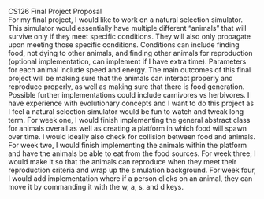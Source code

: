 CS126 Final Project Proposal                                            
For my final project, I would like to work on a natural selection simulator. This simulator would essentially have multiple different  “animals” that will survive only if they meet specific conditions. They will also only propagate upon meeting those specific conditions. Conditions can include finding food, not dying to other animals, and finding other animals for reproduction (optional implementation, can implement if I have extra time). Parameters for each animal include speed and energy. The main outcomes of this final project will be making sure that the animals can interact properly and reproduce properly, as well as making sure that there is food generation. Possible further implementations could include carnivores vs herbivores. I have experience with evolutionary concepts and I want to do this project as I feel a natural selection simulator would be fun to watch and tweak long term.
For week one, I would finish implementing the general abstract class for animals overall as well as creating a platform in which food will spawn over time. I would ideally also check for collision between food and animals.
For week two, I would finish implementing the animals within the platform and have the animals be able to eat from the food sources.
For week three, I would make it so that the animals can reproduce when they meet their reproduction criteria and wrap up the simulation background.
For week four, I would add implementation where if a person clicks on an animal, they can move it by commanding it with the w, a, s, and d keys.